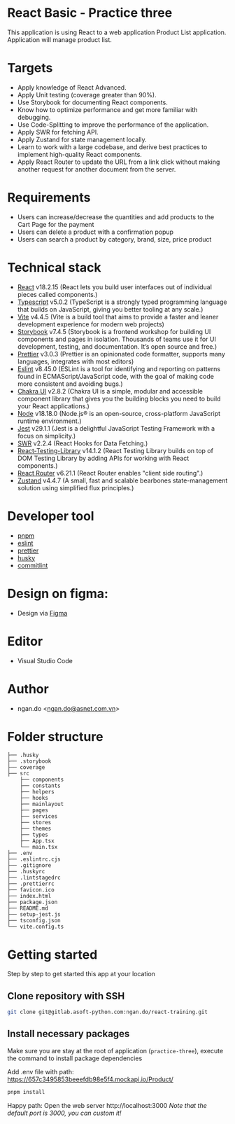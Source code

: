 # React Basic - Practice three

This application is using React to a web application Product List application. Application will manage product list.

# Targets

- Apply knowledge of React Advanced.
- Apply Unit testing (coverage greater than 90%).
- Use Storybook for documenting React components.
- Know how to optimize performance and get more familiar with debugging.
- Use Code-Splitting to improve the performance of the application.
- Apply SWR for fetching API.
- Apply Zustand for state management locally.
- Learn to work with a large codebase, and derive best practices to implement high-quality React components.
- Apply React Router to update the URL from a link click without making another request for another document from the server.

# Requirements

- Users can increase/decrease the quantities and add products to the Cart Page for the payment
- Users can delete a product with a confirmation popup
- Users can search a product by category, brand, size, price product

# Technical stack

- [React](https://react.dev/) v18.2.15 (React lets you build user interfaces out of individual pieces called components.)
- [Typescript](https://www.typescriptlang.org/) v5.0.2 (TypeScript is a strongly typed programming language that builds on JavaScript, giving you better tooling at any scale.)
- [Vite](https://vitejs.dev/) v4.4.5 (Vite is a build tool that aims to provide a faster and leaner development experience for modern web projects)
- [Storybook](https://storybook.js.org/) v7.4.5 (Storybook is a frontend workshop for building UI components and pages in isolation. Thousands of teams use it for UI development, testing, and documentation. It’s open source and free.)
- [Prettier](https://storybook.js.org/) v3.0.3 (Prettier is an opinionated code formatter, supports many languages, integrates with most editors)
- [Eslint](https://eslint.org/) v8.45.0 (ESLint is a tool for identifying and reporting on patterns found in ECMAScript/JavaScript code, with the goal of making code more consistent and avoiding bugs.)
- [Chakra UI](https://chakra-ui.com/) v2.8.2 (Chakra UI is a simple, modular and accessible component library that gives you the building blocks you need to build your React applications.)
- [Node](https://nodejs.org/en/) v18.18.0 (Node.js® is an open-source, cross-platform JavaScript runtime environment.)
- [Jest](https://jestjs.io/) v29.1.1 (Jest is a delightful JavaScript Testing Framework with a focus on simplicity.)
- [SWR](https://swr.vercel.app/) v2.2.4 (React Hooks for Data Fetching.)
- [React-Testing-Library](https://testing-library.com/docs/react-testing-library/intro/) v14.1.2
  (React Testing Library builds on top of DOM Testing Library by adding APIs for working with React components.)
- [React Router](https://reactrouter.com/) v6.21.1 (React Router enables "client side routing".)
- [Zustand](https://www.npmjs.com/package/zustand) v4.4.7 (A small, fast and scalable bearbones state-management solution using simplified flux principles.)

# Developer tool

- [pnpm](https://pnpm.io/)
- [eslint](https://eslint.org/)
- [prettier](https://storybook.js.org/)
- [husky](https://www.npmjs.com/package/husky)
- [commitlint](https://commitlint.js.org/#/)

# Design on figma:

- Design via [Figma](https://www.figma.com/file/YnwB8QN1TpT7I7PuJCp78s/Product-List-Page?node-id=0%3A1&mode=dev)

# Editor

- Visual Studio Code

# Author

- ngan.do <[ngan.do@asnet.com.vn](ngan.do@asnet.com.vn)>

# Folder structure

```
├── .husky
├── .storybook
├── coverage
├── src
    ├── components
    ├── constants
    ├── helpers
    ├── hooks
    ├── mainlayout
    ├── pages
    ├── services
    ├── stores
    ├── themes
    ├── types
    ├── App.tsx
    └── main.tsx
├── .env
├── .eslintrc.cjs
├── .gitignore
├── .huskyrc
├── .lintstagedrc
├── .prettierrc
├── favicon.ico
├── index.html
├── package.json
├── README.md
├── setup-jest.js
├── tsconfig.json
└── vite.config.ts
```

# Getting started

Step by step to get started this app at your location

## Clone repository with SSH

```bash
git clone git@gitlab.asoft-python.com:ngan.do/react-training.git
```

## Install necessary packages

Make sure you are stay at the root of application (`practice-three`), execute the command
to install package dependencies

Add .env file with path: https://657c3495853beeefdb98e5f4.mockapi.io/Product/

```bash
pnpm install
```

Happy path: Open the web server http://localhost:3000
_Note that the default port is 3000, you can custom it!_
